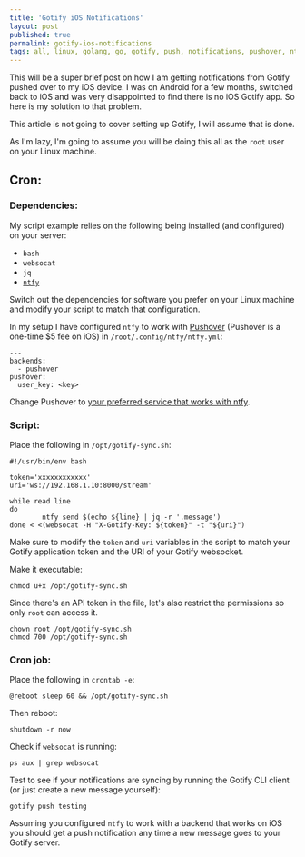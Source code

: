```yaml
---
title: 'Gotify iOS Notifications'
layout: post
published: true
permalink: gotify-ios-notifications
tags: all, linux, golang, go, gotify, push, notifications, pushover, ntfy
---
```


This will be a super brief post on how I am getting notifications from Gotify pushed over to my iOS device. I was on Android for a few months, switched back to iOS and was very disappointed to find there is no iOS Gotify app. So here is my solution to that problem.

This article is not going to cover setting up Gotify, I will assume that is done.

As I'm lazy, I'm going to assume you will be doing this all as the `root` user on your Linux machine.

## Cron:

### Dependencies:

My script example relies on the following being installed (and configured) on your server:
- `bash`
- `websocat`
- `jq`
- [`ntfy`](https://github.com/dschep/ntfy)

Switch out the dependencies for software you prefer on your Linux machine and modify your script to match that configuration.

In my setup I have configured `ntfy` to work with [Pushover](https://pushover.net) (Pushover is a one-time $5 fee on iOS) in `/root/.config/ntfy/ntfy.yml`:

```
---
backends:
  - pushover
pushover:
  user_key: <key>
```

Change Pushover to [your preferred service that works with ntfy](https://github.com/dschep/ntfy#backends).

### Script:

Place the following in `/opt/gotify-sync.sh`:

```
#!/usr/bin/env bash

token='xxxxxxxxxxxx'
uri='ws://192.168.1.10:8000/stream'

while read line
do
        ntfy send $(echo ${line} | jq -r '.message')
done < <(websocat -H "X-Gotify-Key: ${token}" -t "${uri}")
```

Make sure to modify the `token` and `uri` variables in the script to match your Gotify application token and the URI of your Gotify websocket.

Make it executable:

```
chmod u+x /opt/gotify-sync.sh
```

Since there's an API token in the file, let's also restrict the permissions so only `root` can access it.

```
chown root /opt/gotify-sync.sh
chmod 700 /opt/gotify-sync.sh
```

### Cron job:

Place the following in `crontab -e`:

```
@reboot sleep 60 && /opt/gotify-sync.sh
```

Then reboot:

```
shutdown -r now
```

Check if `websocat` is running:

```
ps aux | grep websocat
```

Test to see if your notifications are syncing by running the Gotify CLI client (or just create a new message yourself):

```
gotify push testing
```

Assuming you configured `ntfy` to work with a backend that works on iOS you should get a push notification any time a new message goes to your Gotify server.
